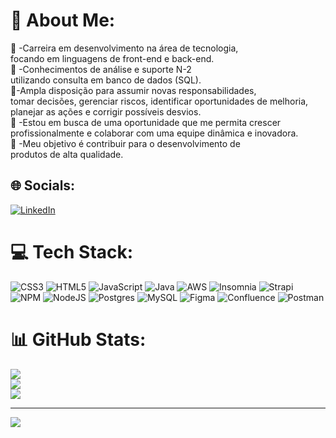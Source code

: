 # 💫 About Me:
🔭 -Carreira em desenvolvimento na área de tecnologia, <br>focando em linguagens de front-end e back-end. <br>🔭 -Conhecimentos de análise e suporte N-2 <br>utilizando consulta em banco de dados (SQL).<br>🤝-Ampla disposição para assumir novas responsabilidades, <br>tomar decisões, gerenciar riscos, identificar oportunidades de melhoria, <br>planejar as ações e corrigir possíveis desvios.<br>🤝 -Estou em busca de uma oportunidade que me permita crescer <br>profissionalmente e colaborar com uma equipe dinâmica e inovadora.<br>🌱 -Meu objetivo é contribuir para o desenvolvimento de <br>produtos de alta qualidade.<br>


## 🌐 Socials:
[![LinkedIn](https://img.shields.io/badge/LinkedIn-%230077B5.svg?logo=linkedin&logoColor=white)](https://linkedin.com/in/www.linkedin.com/in/marcio-leonidio-mota-alexandre-81361521b) 

# 💻 Tech Stack:
![CSS3](https://img.shields.io/badge/css3-%231572B6.svg?style=for-the-badge&logo=css3&logoColor=white) ![HTML5](https://img.shields.io/badge/html5-%23E34F26.svg?style=for-the-badge&logo=html5&logoColor=white) ![JavaScript](https://img.shields.io/badge/javascript-%23323330.svg?style=for-the-badge&logo=javascript&logoColor=%23F7DF1E) ![Java](https://img.shields.io/badge/java-%23ED8B00.svg?style=for-the-badge&logo=java&logoColor=white) ![AWS](https://img.shields.io/badge/AWS-%23FF9900.svg?style=for-the-badge&logo=amazon-aws&logoColor=white) ![Insomnia](https://img.shields.io/badge/Insomnia-black?style=for-the-badge&logo=insomnia&logoColor=5849BE) ![Strapi](https://img.shields.io/badge/strapi-%232E7EEA.svg?style=for-the-badge&logo=strapi&logoColor=white) ![NPM](https://img.shields.io/badge/NPM-%23000000.svg?style=for-the-badge&logo=npm&logoColor=white) ![NodeJS](https://img.shields.io/badge/node.js-6DA55F?style=for-the-badge&logo=node.js&logoColor=white) ![Postgres](https://img.shields.io/badge/postgres-%23316192.svg?style=for-the-badge&logo=postgresql&logoColor=white) ![MySQL](https://img.shields.io/badge/mysql-%2300f.svg?style=for-the-badge&logo=mysql&logoColor=white) 	![Figma](https://img.shields.io/badge/figma-%23F24E1E.svg?style=for-the-badge&logo=figma&logoColor=white) ![Confluence](https://img.shields.io/badge/confluence-%23172BF4.svg?style=for-the-badge&logo=confluence&logoColor=white) ![Postman](https://img.shields.io/badge/Postman-FF6C37?style=for-the-badge&logo=postman&logoColor=white)
# 📊 GitHub Stats:
![](https://github-readme-stats.vercel.app/api?username=MarcioLeonidio&theme=dark&hide_border=false&include_all_commits=false&count_private=false)<br/>
![](https://github-readme-streak-stats.herokuapp.com/?user=MarcioLeonidio&theme=dark&hide_border=false)<br/>
![](https://github-readme-stats.vercel.app/api/top-langs/?username=MarcioLeonidio&theme=dark&hide_border=false&include_all_commits=false&count_private=false&layout=compact)

---
[![](https://visitcount.itsvg.in/api?id=MarcioLeonidio&icon=0&color=0)](https://visitcount.itsvg.in)

<!-- Proudly created with GPRM ( https://gprm.itsvg.in ) -->